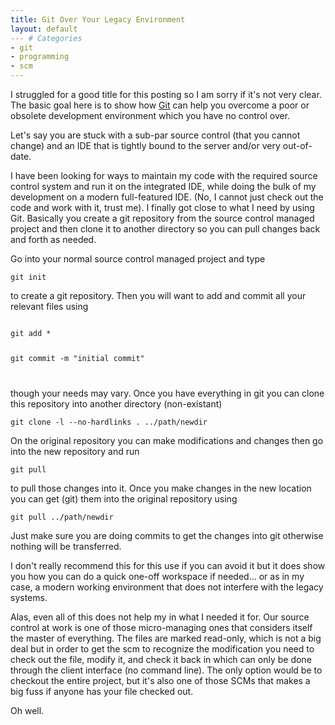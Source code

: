 ```yaml
---
title: Git Over Your Legacy Environment
layout: default
--- # Categories
- git
- programming
- scm
---
```


I struggled for a good title for this posting so I am sorry if it's not very clear. The basic goal here is to show how <a href="http://git-scm.org">Git</a> can help you overcome a poor or obsolete development environment which you have no control over.


Let's say you are stuck with a sub-par source control (that you cannot change) and an IDE that is tightly bound to the server and/or very out-of-date.

I have been looking for ways to maintain my code with the required source control system and run it on the integrated IDE, while doing the bulk of my development on a modern full-featured IDE. (No, I cannot just check out the code and work with it, trust me). I finally got close to what I need by using Git. Basically you create a git repository from the source control managed project and then clone it to another directory so you can pull changes back and forth as needed.

Go into your normal source control managed project and type



<code>git init</code>



to create a git repository. Then you will want to add and commit all your relevant files using



<code>
git add *

git commit -m "initial commit"


</code>

though your needs may vary. Once you have everything in git you can clone this repository into another directory
 (non-existant)


<code>git clone -l --no-hardlinks . ../path/newdir
</code>


On the original repository you can make modifications and changes then go into the new repository and run



<code>git pull
</code>


to pull those changes into it. Once you make changes in the new location you can get (git) them into the original repository using 



<code>git pull ../path/newdir</code>



Just make sure you are doing commits to get the changes into git otherwise nothing will be transferred.


I don't really recommend this for this use if you can avoid it but it does show you how you can do a quick one-off workspace if needed... or as in my case, a modern working environment that does not interfere with the legacy systems.



Alas, even all of this does not help my in what I needed it for. Our source control at work is one of those micro-managing ones that considers itself the master of everything. The files are marked read-only, which is not a big deal but in order to get the scm to recognize the modification you need to check out the file, modify it, and check it back in which can only be done through the client interface (no command line). The only option would be to checkout the entire project, but it's also one of those SCMs that makes a big fuss if anyone has your file checked out.

Oh well.
